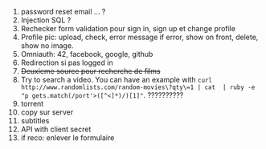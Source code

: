 1. password reset email ... ?
2. Injection SQL ?
3. Rechecker form validation pour sign in, sign up et change profile
4. Profile pic: upload, check, error message if error, show on front, delete, show no image.
5. Omniauth: 42, facebook, google, github
6. Redirection si pas logged in
7. ~~Deuxieme source pour recherche de films~~
8.  Try to search a video. You can have an example with
      `curl http://www.randomlists.com/random-movies\?qty\=1 |
      cat  | ruby -e "p gets.match(/port'>([^<]*)/)[1]"`. ??????????
9. torrent
10. copy sur server
11. subtitles
12. API with client secret
13. if reco: enlever le formulaire